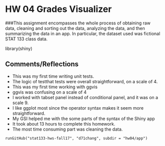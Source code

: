 # HW 04 Grades Visualizer
###This assignment encompasses the whole process of obtaining raw data, cleaning and sorting out the data, analyzing the data, and then summarizing the data in an app. In particular, the dataset used was fictional STAT 133 class data.

library(shiny)

## Comments/Reflections

- This was my first time writing unit tests.
- The logic of testthat tests were overall straightforward, on a scale of 4.
- This was my first time working with ggvis
- ggvis was confusing on a scale of 4
- I worked with tabset panel instead of conditional panel, and it was on a scale 9.
- I like ggplot most since the operator syntax makes it seem more straightforward.
- My GSI helped me with the some parts of the syntax of the Shiny app
- It took about 13 hours to complete this homework.
- The most time consuming part was cleaning the data. 


```
runGitHub("stat133-hws-fall17", "d71chang", subdir = "hw04/app")
```
